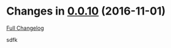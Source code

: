 Changes in [0.0.10](https://github.com/dbkr/test/releases/tag/v0.0.10) (2016-11-01)
===================================================================================
[Full Changelog](https://github.com/dbkr/test/compare/v0.0.9...v0.0.10)


sdfk
